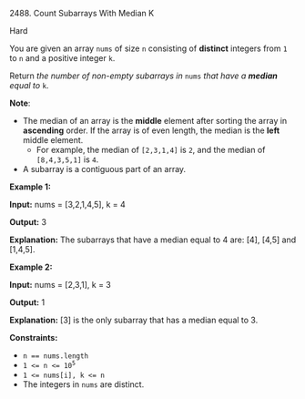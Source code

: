 2488\. Count Subarrays With Median K

Hard

You are given an array `nums` of size `n` consisting of **distinct** integers from `1` to `n` and a positive integer `k`.

Return _the number of non-empty subarrays in_ `nums` _that have a **median** equal to_ `k`.

**Note**:

*   The median of an array is the **middle** element after sorting the array in **ascending** order. If the array is of even length, the median is the **left** middle element.
    *   For example, the median of `[2,3,1,4]` is `2`, and the median of `[8,4,3,5,1]` is `4`.
*   A subarray is a contiguous part of an array.

**Example 1:**

**Input:** nums = [3,2,1,4,5], k = 4

**Output:** 3

**Explanation:** The subarrays that have a median equal to 4 are: [4], [4,5] and [1,4,5].

**Example 2:**

**Input:** nums = [2,3,1], k = 3

**Output:** 1

**Explanation:** [3] is the only subarray that has a median equal to 3.

**Constraints:**

*   `n == nums.length`
*   <code>1 <= n <= 10<sup>5</sup></code>
*   `1 <= nums[i], k <= n`
*   The integers in `nums` are distinct.